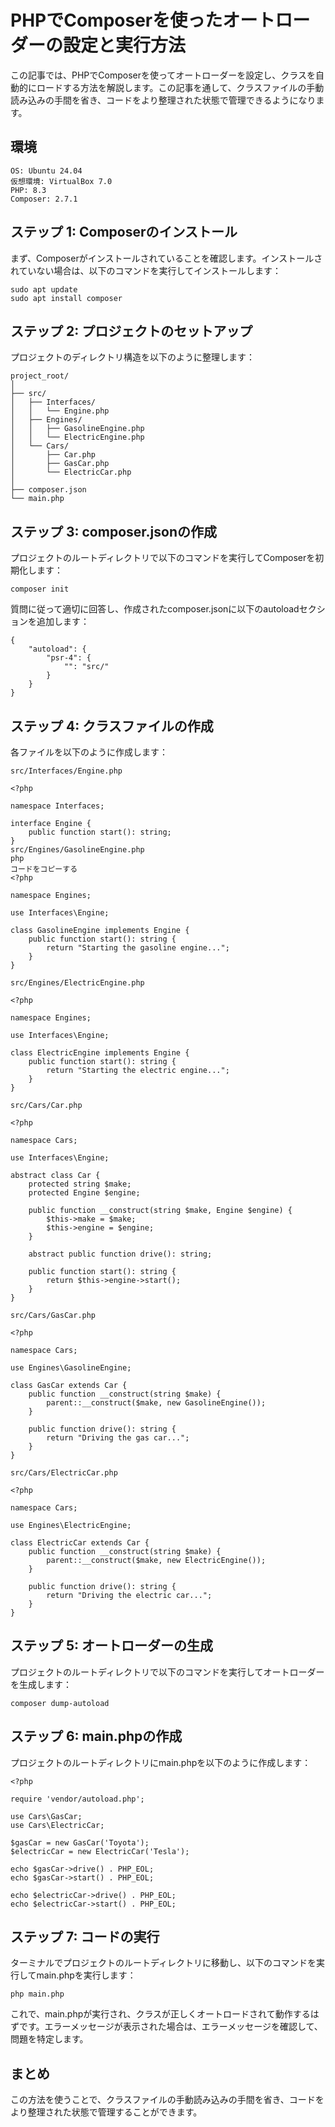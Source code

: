 # PHPでComposerを使ったオートローダーの設定と実行方法
この記事では、PHPでComposerを使ってオートローダーを設定し、クラスを自動的にロードする方法を解説します。この記事を通して、クラスファイルの手動読み込みの手間を省き、コードをより整理された状態で管理できるようになります。

## 環境
```
OS: Ubuntu 24.04
仮想環境: VirtualBox 7.0
PHP: 8.3
Composer: 2.7.1
```

## ステップ 1: Composerのインストール
まず、Composerがインストールされていることを確認します。インストールされていない場合は、以下のコマンドを実行してインストールします：

```
sudo apt update
sudo apt install composer
```

## ステップ 2: プロジェクトのセットアップ
プロジェクトのディレクトリ構造を以下のように整理します：

```
project_root/
│
├── src/
│   ├── Interfaces/
│   │   └── Engine.php
│   ├── Engines/
│   │   ├── GasolineEngine.php
│   │   └── ElectricEngine.php
│   └── Cars/
│       ├── Car.php
│       ├── GasCar.php
│       └── ElectricCar.php
│
├── composer.json
└── main.php
```

## ステップ 3: composer.jsonの作成
プロジェクトのルートディレクトリで以下のコマンドを実行してComposerを初期化します：

```
composer init
```

質問に従って適切に回答し、作成されたcomposer.jsonに以下のautoloadセクションを追加します：

```
{
    "autoload": {
        "psr-4": {
            "": "src/"
        }
    }
}
```

## ステップ 4: クラスファイルの作成
各ファイルを以下のように作成します：

`src/Interfaces/Engine.php`

```
<?php

namespace Interfaces;

interface Engine {
    public function start(): string;
}
src/Engines/GasolineEngine.php
php
コードをコピーする
<?php

namespace Engines;

use Interfaces\Engine;

class GasolineEngine implements Engine {
    public function start(): string {
        return "Starting the gasoline engine...";
    }
}
```

`src/Engines/ElectricEngine.php`

```
<?php

namespace Engines;

use Interfaces\Engine;

class ElectricEngine implements Engine {
    public function start(): string {
        return "Starting the electric engine...";
    }
}
```


`src/Cars/Car.php`

```
<?php

namespace Cars;

use Interfaces\Engine;

abstract class Car {
    protected string $make;
    protected Engine $engine;

    public function __construct(string $make, Engine $engine) {
        $this->make = $make;
        $this->engine = $engine;
    }

    abstract public function drive(): string;

    public function start(): string {
        return $this->engine->start();
    }
}
```

`src/Cars/GasCar.php`

```
<?php

namespace Cars;

use Engines\GasolineEngine;

class GasCar extends Car {
    public function __construct(string $make) {
        parent::__construct($make, new GasolineEngine());
    }

    public function drive(): string {
        return "Driving the gas car...";
    }
}
```


`src/Cars/ElectricCar.php`

```
<?php

namespace Cars;

use Engines\ElectricEngine;

class ElectricCar extends Car {
    public function __construct(string $make) {
        parent::__construct($make, new ElectricEngine());
    }

    public function drive(): string {
        return "Driving the electric car...";
    }
}
```

## ステップ 5: オートローダーの生成
プロジェクトのルートディレクトリで以下のコマンドを実行してオートローダーを生成します：

```
composer dump-autoload
```

## ステップ 6: main.phpの作成
プロジェクトのルートディレクトリにmain.phpを以下のように作成します：

```
<?php

require 'vendor/autoload.php';

use Cars\GasCar;
use Cars\ElectricCar;

$gasCar = new GasCar('Toyota');
$electricCar = new ElectricCar('Tesla');

echo $gasCar->drive() . PHP_EOL;
echo $gasCar->start() . PHP_EOL;

echo $electricCar->drive() . PHP_EOL;
echo $electricCar->start() . PHP_EOL;
```

## ステップ 7: コードの実行
ターミナルでプロジェクトのルートディレクトリに移動し、以下のコマンドを実行してmain.phpを実行します：

```
php main.php
```

これで、main.phpが実行され、クラスが正しくオートロードされて動作するはずです。エラーメッセージが表示された場合は、エラーメッセージを確認して、問題を特定します。

## まとめ
この方法を使うことで、クラスファイルの手動読み込みの手間を省き、コードをより整理された状態で管理することができます。
